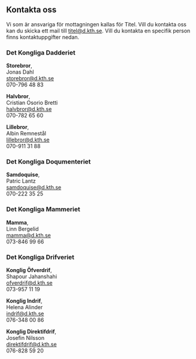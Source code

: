 ## Kontakta oss

Vi som är ansvariga för mottagningen kallas för Titel. Vill du kontakta oss kan du skicka ett mail till [titel@d.kth.se](mailto:titel@d.kth.se). Vill du kontakta en specifik person finns kontaktuppgifter nedan.

### Det Kongliga Dadderiet

**Storebror**, <br />
Jonas Dahl<br />
[storebror@d.kth.se](mailto:storebror@d.kth.se)<br />
070-796 48 83

**Halvbror**, <br />
Cristian Osorio Bretti<br />
[halvbror@d.kth.se](mailto:halvbror@d.kth.se)<br />
070-782 65 60

**Lillebror**, <br />
Albin Remnestål<br />
[lillebror@d.kth.se](mailto:lillebror@d.kth.se)<br />
070-911 31 88

### Det Kongliga Doqumenteriet

**Samdoquise**, <br />
Patric Lantz<br />
[samdoquise@d.kth.se](mailto:samdoquise@d.kth.se)<br />
070-222 35 25

### Det Kongliga Mammeriet

**Mamma**, <br />
Linn Bergelid<br />
[mamma@d.kth.se](mailto:mamma@d.kth.se)<br />
073-846 99 66

### Det Kongliga Drifveriet

**Konglig Öfverdrif**, <br />
Shapour Jahanshahi<br />
[ofverdrif@d.kth.se](mailto:ofverdrif@d.kth.se)<br />
073-957 11 19

**Konglig Indrif**, <br />
Helena Alinder<br />
[indrif@d.kth.se](mailto:indrif@d.kth.se)<br />
076-348 00 86

**Konglig Direktifdrif**, <br />
Josefin Nilsson<br />
[direktifdrif@d.kth.se](mailto:direktifdrif@d.kth.se)<br />
076-828 59 20